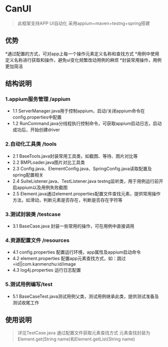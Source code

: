 # CanUI
>此框架支持APP UI自动化
>采用appium+maven+testng+spring搭建

## 优势
*通过配置的方式，可对app上每一个操作元素定义名称和查找方式
*用例中使用定义名称进行获取和操作，避免ui变化频繁改动用例的麻烦
*封装常用操作，用例更加简洁
 
## 结构说明
### 1.appium服务管理 /appium
*	1.1 ServerManager.java用于控制appium，启动/关闭appium命令在config.properties中配置
*	1.2 RunCommand.java分线程执行控制命令，可获取appium启动日志，启动成功后，开始创建driver
### 2.自动化工具类 /tools
*	2.1 BaseTools.java封装常用工具类，如截图、等待、图片对比等
*	2.2 BMPLoader.java图片对比工具类
*	2.3 Config.java、ElementConfig.java、SpringConfig.java读取配置及spring配置相关
*	2.4 SuiteListener.java、TestListener.java testng监听类，用于用例运行前开启appium以及用例失败截图
*	2.5 Element.java通过element.properties配置文件查找元素，提供常用操作方法，如滑动，判断元素是否存在，判断是否存在字符等
### 3.测试封装类 /testcase
*	3.1 BaseCase.java 封装一些常用的操作，可在用例中直接调用
### 4.资源配置文件 /resources
*	4.1 config.properties 配置运行环境，app属性及appium启动命令
*	4.2 element.properties 配置app元素查找方式，如：跳过=id||com.kanmenzhu:id/image
*	4.3 log4j.properties 运行日志配置
### 5.测试用例编写/test
*	5.1 BaseCaseTest.java测试用例父类，测试用例继承此类，提供测试准备及测试收尾工作

## 使用说明
> 详见TestCase.java
> 通过配置文件获取元素查找方式
> 元素查找封装为Element.get(String name)和Element.getList(String name)